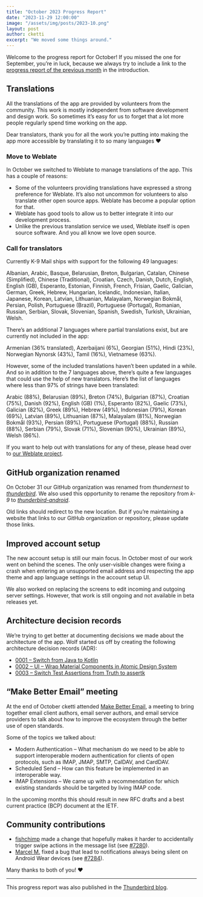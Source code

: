 ```yaml
---
title: "October 2023 Progress Report"
date: "2023-11-29 12:00:00"
image: "/assets/img/posts/2023-10.png"
layout: post
author: cketti
excerpt: "We moved some things around."
---
```


Welcome to the progress report for October! If you missed the one for September, you’re in luck, because we always try to include a link to the [progress report of the previous month](/2023/10/27/K-9-Mail-in-September-2023) in the introduction.


## Translations

All the translations of the app are provided by volunteers from the community. This work is mostly independent from software development and design work. So sometimes it’s easy for us to forget that a lot more people regularly spend time working on the app.

Dear translators, thank you for all the work you’re putting into making the app more accessible by translating it to so many languages ❤️

### Move to Weblate

In October we switched to Weblate to manage translations of the app. This has a couple of reasons:

- Some of the volunteers providing translations have expressed a strong preference for Weblate. It’s also not uncommon for volunteers to also translate other open source apps. Weblate has become a popular option for that.
- Weblate has good tools to allow us to better integrate it into our development process.
- Unlike the previous translation service we used, Weblate itself is open source software. And you all know we love open source.

### Call for translators

Currently K-9 Mail ships with support for the following 49 languages:

Albanian, Arabic, Basque, Belarusian, Breton, Bulgarian, Catalan, Chinese (Simplified), Chinese (Traditional), Croatian, Czech, Danish, Dutch, English, English (GB), Esperanto, Estonian, Finnish, French, Frisian, Gaelic, Galician, German, Greek, Hebrew, Hungarian, Icelandic, Indonesian, Italian, Japanese, Korean, Latvian, Lithuanian, Malayalam, Norwegian Bokmål, Persian, Polish, Portuguese (Brazil), Portuguese (Portugal), Romanian, Russian, Serbian, Slovak, Slovenian, Spanish, Swedish, Turkish, Ukrainian, Welsh.

There’s an additional 7 languages where partial translations exist, but are currently not included in the app:

Armenian (36% translated), Azerbaijani (6%), Georgian (51%), Hindi (23%), Norwegian Nynorsk (43%), Tamil (16%), Vietnamese (63%).

However, some of the included translations haven’t been updated in a while. And so in addition to the 7 languages above, there’s quite a few languages that could use the help of new translators. Here’s the list of languages where less than 97% of strings have been translated:

Arabic (88%), Belarusian (89%), Breton (74%), Bulgarian (87%), Croatian (75%), Danish (92%), English (GB) (1%), Esperanto (82%), Gaelic (73%), Galician (82%), Greek (89%), Hebrew (49%), Indonesian (79%), Korean (69%), Latvian (89%), Lithuanian (87%), Malayalam (81%), Norwegian Bokmål (93%), Persian (89%), Portuguese (Portugal) (88%), Russian (88%), Serbian (79%), Slovak (71%), Slovenian (90%), Ukrainian (89%), Welsh (86%).

If you want to help out with translations for any of these, please head over to [our Weblate project](https://hosted.weblate.org/projects/tb-android/).


## GitHub organization renamed

On October 31 our GitHub organization was renamed from *thundernest* to [*thunderbird*](https://github.com/thunderbird/). We also used this opportunity to rename the repository from *k-9* to [*thunderbird-android*](https://github.com/thunderbird/thunderbird-android).

Old links should redirect to the new location. But if you’re maintaining a website that links to our GitHub organization or repository, please update those links.


## Improved account setup

The new account setup is still our main focus. In October most of our work went on behind the scenes. The only user-visible changes were fixing a crash when entering an unsupported email address and respecting the app theme and app language settings in the account setup UI.

We also worked on replacing the screens to edit incoming and outgoing server settings. However, that work is still ongoing and not available in beta releases yet.


## Architecture decision records

We’re trying to get better at documenting decisions we made about the architecture of the app. Wolf started us off by creating the following architecture decision records (ADR):

- [0001 – Switch from Java to Kotlin](https://github.com/thunderbird/thunderbird-android/blob/main/docs/architecture/adr/0001-switch-from-java-to-kotlin.md)
- [0002 – UI – Wrap Material Components in Atomic Design System](https://github.com/thunderbird/thunderbird-android/blob/main/docs/architecture/adr/0002-ui-wrap-material-components-in-atomic-design-system.md)
- [0003 – Switch Test Assertions from Truth to assertk](https://github.com/thunderbird/thunderbird-android/blob/main/docs/architecture/adr/0003-switch-test-assertions-from-truth-to-assertk.md)


## “Make Better Email” meeting

At the end of October cketti attended [Make Better Email](https://makebetter.email/), a meeting to bring together email client authors, email server authors, and email service providers to talk about how to improve the ecosystem through the better use of open standards.

Some of the topics we talked about:

- Modern Authentication – What mechanism do we need to be able to support interoperable modern authentication for clients of open protocols, such as IMAP, JMAP, SMTP, CalDAV, and CardDAV.
- Scheduled Send – How can this feature be implemented in an interoperable way.
- IMAP Extensions – We came up with a recommendation for which existing standards should be targeted by living IMAP code.

In the upcoming months this should result in new RFC drafts and a best current practice (BCP) document at the IETF.


## Community contributions

- [fishchimp](https://github.com/fishchimp) made a change that hopefully makes it harder to accidentally trigger swipe actions in the message list (see [#7280](https://github.com/thunderbird/thunderbird-android/pull/7280)).
- [Marcel M.](https://github.com/marcelmu) fixed a bug that lead to notifications always being silent on Android Wear devices (see [#7284](https://github.com/thunderbird/thunderbird-android/pull/7284)).

Many thanks to both of you! ❤️


---

This progress report was also published in the [Thunderbird blog](https://blog.thunderbird.net/2023/11/thunderbird-for-android-k-9-mail-october-2023-progress-report/).
